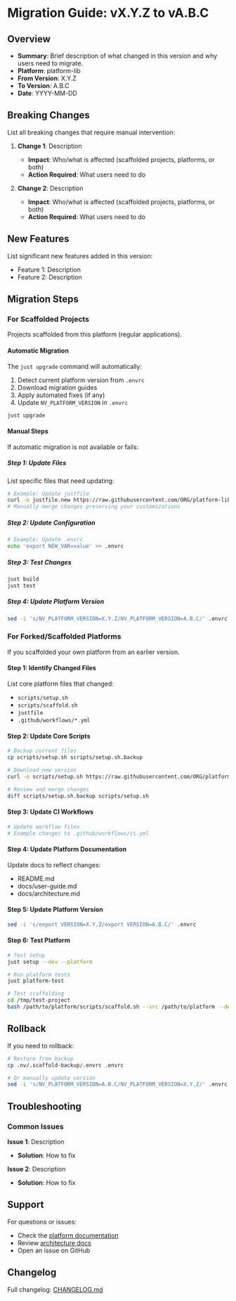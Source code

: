 # Migration Guide: vX.Y.Z to vA.B.C

## Overview

- **Summary**: Brief description of what changed in this version and why users need to migrate.
- **Platform**: platform-lib
- **From Version**: X.Y.Z
- **To Version**: A.B.C
- **Date**: YYYY-MM-DD

## Breaking Changes

List all breaking changes that require manual intervention:

1. **Change 1**: Description

   - **Impact**: Who/what is affected (scaffolded projects, platforms, or both)
   - **Action Required**: What users need to do

2. **Change 2**: Description

   - **Impact**: Who/what is affected (scaffolded projects, platforms, or both)
   - **Action Required**: What users need to do

## New Features

List significant new features added in this version:

- Feature 1: Description
- Feature 2: Description

## Migration Steps

### For Scaffolded Projects

Projects scaffolded from this platform (regular applications).

#### Automatic Migration

The `just upgrade` command will automatically:

1. Detect current platform version from `.envrc`
2. Download migration guides
3. Apply automated fixes (if any)
4. Update `NV_PLATFORM_VERSION` in `.envrc`

```bash
just upgrade
```

#### Manual Steps

If automatic migration is not available or fails:

##### Step 1: Update Files

List specific files that need updating:

```bash
# Example: Update justfile
curl -o justfile.new https://raw.githubusercontent.com/ORG/platform-lib/vA.B.C/justfile
# Manually merge changes preserving your customizations
```

##### Step 2: Update Configuration

```bash
# Example: Update .envrc
echo 'export NEW_VAR=value' >> .envrc
```

##### Step 3: Test Changes

```bash
just build
just test
```

##### Step 4: Update Platform Version

```bash
sed -i 's/NV_PLATFORM_VERSION=X.Y.Z/NV_PLATFORM_VERSION=A.B.C/' .envrc
```

### For Forked/Scaffolded Platforms

If you scaffolded your own platform from an earlier version.

#### Step 1: Identify Changed Files

List core platform files that changed:

- `scripts/setup.sh`
- `scripts/scaffold.sh`
- `justfile`
- `.github/workflows/*.yml`

#### Step 2: Update Core Scripts

```bash
# Backup current files
cp scripts/setup.sh scripts/setup.sh.backup

# Download new version
curl -o scripts/setup.sh https://raw.githubusercontent.com/ORG/platform-lib/vA.B.C/scripts/setup.sh

# Review and merge changes
diff scripts/setup.sh.backup scripts/setup.sh
```

#### Step 3: Update CI Workflows

```bash
# Update workflow files
# Example changes to .github/workflows/ci.yml
```

#### Step 4: Update Platform Documentation

Update docs to reflect changes:
- README.md
- docs/user-guide.md
- docs/architecture.md

#### Step 5: Update Platform Version

```bash
sed -i 's/export VERSION=X.Y.Z/export VERSION=A.B.C/' .envrc
```

#### Step 6: Test Platform

```bash
# Test setup
just setup --dev --platform

# Run platform tests
just platform-test

# Test scaffolding
cd /tmp/test-project
bash /path/to/platform/scripts/scaffold.sh --src /path/to/platform --dest . --project test
```

## Rollback

If you need to rollback:

```bash
# Restore from backup
cp .nv/.scaffold-backup/.envrc .envrc

# Or manually update version
sed -i 's/NV_PLATFORM_VERSION=A.B.C/NV_PLATFORM_VERSION=X.Y.Z/' .envrc
```

## Troubleshooting

### Common Issues

**Issue 1**: Description

- **Solution**: How to fix

**Issue 2**: Description

- **Solution**: How to fix

## Support

For questions or issues:

- Check the [platform documentation](../README.md)
- Review [architecture docs](../architecture.md)
- Open an issue on GitHub

## Changelog

Full changelog: [CHANGELOG.md](../../CHANGELOG.md#ABC)
